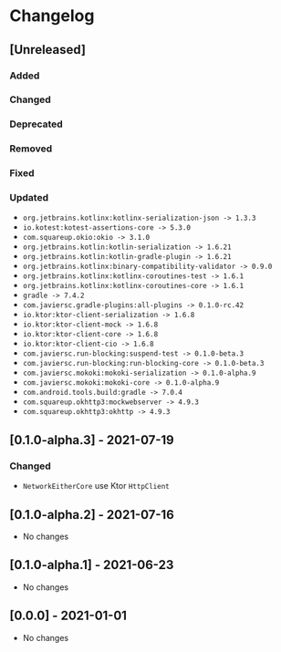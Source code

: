 # Changelog

## [Unreleased]

### Added

### Changed

### Deprecated

### Removed

### Fixed

### Updated

- `org.jetbrains.kotlinx:kotlinx-serialization-json -> 1.3.3`
- `io.kotest:kotest-assertions-core -> 5.3.0`
- `com.squareup.okio:okio -> 3.1.0`
- `org.jetbrains.kotlin:kotlin-serialization -> 1.6.21`
- `org.jetbrains.kotlin:kotlin-gradle-plugin -> 1.6.21`
- `org.jetbrains.kotlinx:binary-compatibility-validator -> 0.9.0`
- `org.jetbrains.kotlinx:kotlinx-coroutines-test -> 1.6.1`
- `org.jetbrains.kotlinx:kotlinx-coroutines-core -> 1.6.1`
- `gradle -> 7.4.2`
- `com.javiersc.gradle-plugins:all-plugins -> 0.1.0-rc.42`
- `io.ktor:ktor-client-serialization -> 1.6.8`
- `io.ktor:ktor-client-mock -> 1.6.8`
- `io.ktor:ktor-client-core -> 1.6.8`
- `io.ktor:ktor-client-cio -> 1.6.8`
- `com.javiersc.run-blocking:suspend-test -> 0.1.0-beta.3`
- `com.javiersc.run-blocking:run-blocking-core -> 0.1.0-beta.3`
- `com.javiersc.mokoki:mokoki-serialization -> 0.1.0-alpha.9`
- `com.javiersc.mokoki:mokoki-core -> 0.1.0-alpha.9`
- `com.android.tools.build:gradle -> 7.0.4`
- `com.squareup.okhttp3:mockwebserver -> 4.9.3`
- `com.squareup.okhttp3:okhttp -> 4.9.3`

## [0.1.0-alpha.3] - 2021-07-19

### Changed

- `NetworkEitherCore` use Ktor `HttpClient`

## [0.1.0-alpha.2] - 2021-07-16

- No changes

## [0.1.0-alpha.1] - 2021-06-23

- No changes

## [0.0.0] - 2021-01-01

- No changes
